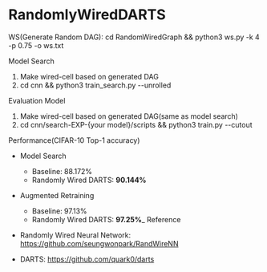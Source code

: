 # RandomlyWiredDARTS
 
WS(Generate Random DAG):
cd RandomWiredGraph && python3 ws.py -k 4 -p 0.75 -o ws.txt

Model Search
1. Make wired-cell based on generated DAG
2. cd cnn && python3 train_search.py --unrolled

Evaluation Model
1. Make wired-cell based on generated DAG(same as model search)
2. cd cnn/search-EXP-{your model}/scripts && python3 train.py --cutout

Performance(CIFAR-10 Top-1 accuracy)
- Model Search
	* Baseline: 88.172%
	* Randomly Wired DARTS: __90.144%__

- Augmented Retraining
	* Baseline: 97.13%
	* Randomly Wired DARTS: __97.25%___
Reference
- Randomly Wired Neural Network: https://github.com/seungwonpark/RandWireNN
- DARTS: https://github.com/quark0/darts
